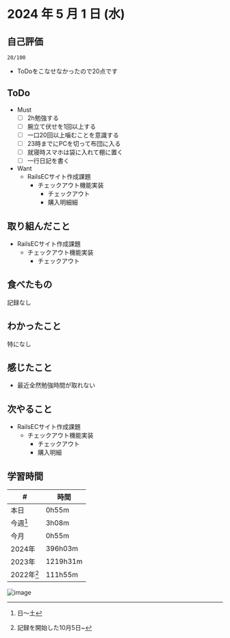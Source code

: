 # 2024 年 5 月 1 日 (水)

## 自己評価
```
20/100
```
- ToDoをこなせなかったので20点です

## ToDo
- Must
  - [ ] 2h勉強する
  - [ ] 腕立て伏せを1回以上する
  - [ ] 一口20回以上噛むことを意識する
  - [ ] 23時までにPCを切って布団に入る
  - [ ] 就寝時スマホは袋に入れて棚に置く
  - [ ] 一行日記を書く
- Want
  - RailsECサイト作成課題
    - チェックアウト機能実装
      - チェックアウト
      - 購入明細細

## 取り組んだこと
- RailsECサイト作成課題
  - チェックアウト機能実装
    - チェックアウト

## 食べたもの
記録なし

## わかったこと
特になし

## 感じたこと
- 最近全然勉強時間が取れない

## 次やること
- RailsECサイト作成課題
  - チェックアウト機能実装
    - チェックアウト
    - 購入明細

## 学習時間
| #          | 時間     |
| ---------- | -------- |
| 本日       | 0h55m    |
| 今週[^1]   | 3h08m   |
| 今月       | 0h55m   |
| 2024年     | 396h03m  |
| 2023年     | 1219h31m |
| 2022年[^2] | 111h55m  |

[^1]: 日〜土
[^2]: 記録を開始した10月5日~

![image](https://github.com/nil-ramuda/daily_report/assets/94735931/9ad584d2-d85a-4798-8f82-3e892b569b06)

